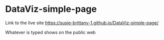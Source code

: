 # DataViz-simple-page

Link to the live site https://susie-brittany-1.github.io/DataViz-simple-page/

Whatever is typed shows on the public web
